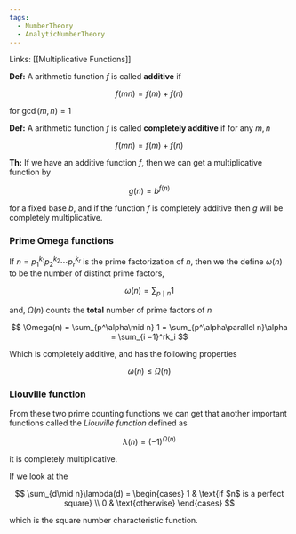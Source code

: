 ```yaml
---
tags:
  - NumberTheory
  - AnalyticNumberTheory
---
```

Links: [[Multiplicative Functions]]

**Def:** A arithmetic function $f$ is called **********additive********** if

$$ f(mn) = f(m)+f(n) $$

for $\gcd(m,n) = 1$

**Def:** A arithmetic function $f$ is called **********completely additive********** if for any $m, n$

$$ f(mn) = f(m)+f(n) $$

********Th:******** If we have an additive function $f$, then we can get a multiplicative function by

$$ g(n) = b^{f(n)} $$

for a fixed base $b$, and if the function $f$ is completely additive then $g$ will be completely multiplicative.

### Prime Omega functions

If $n = p_1^{k_1}p_2^{k_2}\cdots p_r^{k_r}$ is the prime factorization of $n$, then we the define $\omega(n)$ to be the number of distinct prime factors,

$$ \omega(n) = \sum_{p \mid n} 1 $$

and, $\Omega(n)$ counts the ******total****** number of prime factors of $n$

$$ \Omega(n) = \sum_{p^\alpha\mid n} 1 = \sum_{p^\alpha\parallel n}\alpha = \sum_{i =1}^rk_i $$

Which is completely additive, and has the following properties

$$ \omega(n) \le \Omega(n) $$

### Liouville function

From these two prime counting functions we can get that another important functions called the _Liouville function_ defined as

$$ \lambda(n) = (-1)^{\Omega(n)} $$

it is completely multiplicative.

If we look at the

$$ \sum_{d\mid n}\lambda(d) = \begin{cases} 1 & \text{if $n$ is a perfect square} \\ 0 & \text{otherwise} \end{cases} $$

which is the square number characteristic function.